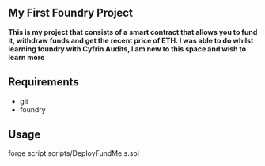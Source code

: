 ## My First Foundry Project

**This is my project that consists of a smart contract that allows you to fund it, withdraw funds and get the recent price of ETH. I was able to do whilst learning foundry with Cyfrin Audits, I am new to this space and wish to learn more**


## Requirements

* git 
* foundry

## Usage
forge script scripts/DeployFundMe.s.sol

